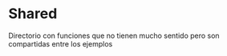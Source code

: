 # Shared
Directorio con funciones que no tienen mucho sentido pero son compartidas entre los ejemplos